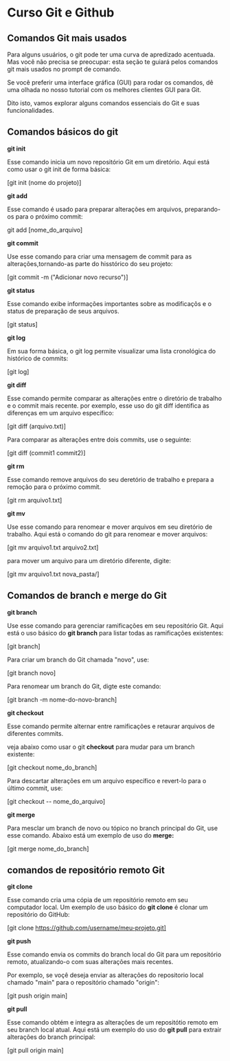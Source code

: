 # Curso Git e Github

## Comandos Git mais usados

Para alguns usuários, o git pode ter uma curva de apredizado acentuada. Mas você não precisa se preocupar: esta seção te guiará pelos comandos git mais usados no prompt de comando.

Se você preferir uma interface gráfica (GUI) para rodar os comandos, dê uma olhada no nosso tutorial com os melhores clientes GUI para Git.

Dito isto, vamos explorar alguns comandos essenciais do Git e suas funcionalidades.

## Comandos básicos do git

**git init**

Esse comando inicia  um novo repositório Git em um diretório. 
Aqui está como usar o git init de forma básica:

[git init (nome do projeto)]

**git add** 

Esse comando é usado para preparar alterações em arquivos, preparando-os
para o próximo commit:

git add [nome_do_arquivo]

**git commit**

Use esse comando para criar uma mensagem de commit para as alterações,tornando-as 
parte do hisstórico do seu projeto:

[git commit -m ("Adicionar novo recurso")]

**git status**

Esse comando exibe informações importantes sobre as modificaçõs e o status de 
preparação de seus arquivos.

[git status]

**git log**

Em sua forma básica, o git log permite visualizar uma lista cronológica do 
histórico de commits:

[git log]

**git diff**

Esse comando permite comparar as alterações entre o diretório de trabalho
e o commit mais recente. por exemplo, esse uso do git diff identifica as 
diferenças em um arquivo específico:

[git diff (arquivo.txt)]

Para comparar as alterações entre dois commits, use o seguinte:

[git diff (commit1 commit2)]

**git rm**

Esse comando remove arquivos do seu deretório de trabalho e 
prepara a remoção para o próximo commit.

[git rm arquivo1.txt]

**git mv**

Use esse comando para renomear e mover arquivos em seu diretório de  
trabalho. Aqui está o comando do git para renomear e mover arquivos:  

[git mv arquivo1.txt arquivo2.txt] 

para mover um arquivo para um diretório diferente, digite:

[git mv arquivo1.txt nova_pasta/]

## Comandos de branch e merge do Git

**git branch**

Use esse comando para gerenciar ramificações em seu repositório Git.
Aqui está o  uso básico do **git branch** para listar todas as ramificações 
existentes:

[git branch]

Para criar um branch do Git chamada "novo", use:

[git branch novo]

Para renomear um branch do Git, digte este comando:

[git branch -m nome-do-novo-branch]

**git checkout**

Esse comando permite alternar entre ramificações e
retaurar arquivos de diferentes commits.

veja abaixo como usar o git **checkout** para mudar para um 
branch existente:

[git checkout nome_do_branch]

Para descartar alterações em um arquivo específico e
revert-lo para o último commit, use:

[git checkout -- nome_do_arquivo]

**git merge**

Para mesclar um branch de novo ou tópico no branch 
principal do Git, use esse comando. Abaixo está um
exemplo de uso do **merge:**

[git merge nome_do_branch]

## comandos de repositório remoto Git

**git clone**

Esse comando cria uma cópia de um repositório remoto em seu 
computador local. Um exemplo de uso básico do **git clone** é clonar 
um repositório do GitHub:

[git clone https://github.com/username/meu-projeto.git]

**git push**

Esse comando envia os commits do branch local do Git para um 
repositório remoto, atualizando-o com suas alterações mais recentes.

Por exemplo, se voçê deseja enviar as alterações do repositorio local
chamado "main" para o repositório chamado "origin":

[git push origin main]

**git pull**

Esse comando obtém e integra as alterações de um repositótio remoto
em seu branch local atual. Aqui está um exemplo do uso do **git pull**
para extrair alterações do branch principal:

[git pull origin main]



































